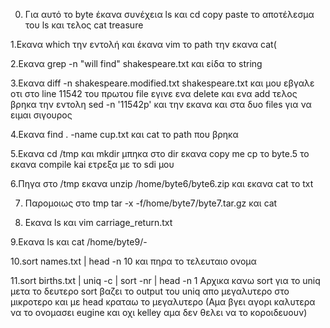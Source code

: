 0. Για αυτό το byte έκανα συνέχεια ls και cd copy paste το αποτέλεσμα του ls και τελος cat treasure

1.Εκανα which την εντολή και έκανα vim το path την εκανα cat(

2.Εκανα grep -n "will find" shakespeare.txt και είδα το string

3.Εκανα diff -n shakespeare.modified.txt shakespeare.txt και μου εβγαλε οτι στο line 11542 του πρωτου file εγινε ενα delete και ενα add τελος βρηκα την εντολη sed -n '11542p' και την εκανα και στα δυο files για να ειμαι σιγουρος

4.Εκανα find . -name cup.txt και cat το path που βρηκα

5.Εκανα cd /tmp και mkdir μπηκα στο dir εκανα copy me cp το byte.5 το εκανα compile kai ετρεξα με το sdi μου

6.Πηγα στο /tmp εκανα unzip /home/byte6/byte6.zip και εκανα cat το txt

7. Παρομοιως στο tmp  tar -x -f/home/byte7/byte7.tar.gz και cat

8. Εκανα ls και vim carriage_return.txt 

9.Εκανα ls και cat /home/byte9/-

10.sort names.txt | head -n 10 και πηρα το τελευταιο ονομα

11.sort births.txt | uniq -c | sort -nr | head -n 1  Αρχικα κανω sort για το uniq μετα το δευτερο sort βαζει το output του uniq απο μεγαλυτερο στο μικροτερο και με head κραταω το μεγαλυτερο
(Αμα βγει αγορι καλυτερα να το ονομασει eugine και οχι kelley αμα δεν θελει να το κοροιδευουν)
